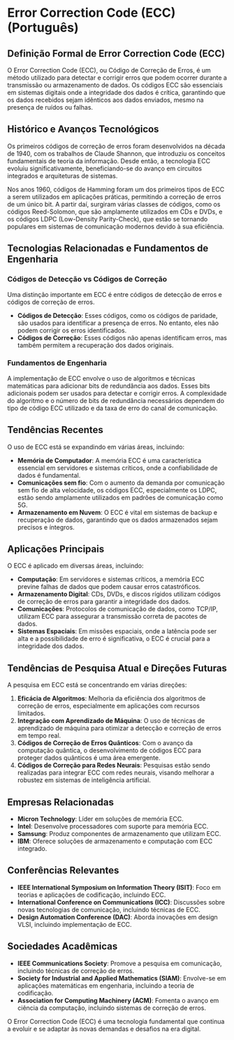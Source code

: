 # Error Correction Code (ECC) (Português)

## Definição Formal de Error Correction Code (ECC)

O Error Correction Code (ECC), ou Código de Correção de Erros, é um método utilizado para detectar e corrigir erros que podem ocorrer durante a transmissão ou armazenamento de dados. Os códigos ECC são essenciais em sistemas digitais onde a integridade dos dados é crítica, garantindo que os dados recebidos sejam idênticos aos dados enviados, mesmo na presença de ruídos ou falhas.

## Histórico e Avanços Tecnológicos

Os primeiros códigos de correção de erros foram desenvolvidos na década de 1940, com os trabalhos de Claude Shannon, que introduziu os conceitos fundamentais de teoria da informação. Desde então, a tecnologia ECC evoluiu significativamente, beneficiando-se do avanço em circuitos integrados e arquiteturas de sistemas.

Nos anos 1960, códigos de Hamming foram um dos primeiros tipos de ECC a serem utilizados em aplicações práticas, permitindo a correção de erros de um único bit. A partir daí, surgiram várias classes de códigos, como os códigos Reed-Solomon, que são amplamente utilizados em CDs e DVDs, e os códigos LDPC (Low-Density Parity-Check), que estão se tornando populares em sistemas de comunicação modernos devido à sua eficiência.

## Tecnologias Relacionadas e Fundamentos de Engenharia

### Códigos de Detecção vs Códigos de Correção

Uma distinção importante em ECC é entre códigos de detecção de erros e códigos de correção de erros. 

- **Códigos de Detecção**: Esses códigos, como os códigos de paridade, são usados para identificar a presença de erros. No entanto, eles não podem corrigir os erros identificados.
- **Códigos de Correção**: Esses códigos não apenas identificam erros, mas também permitem a recuperação dos dados originais.

### Fundamentos de Engenharia

A implementação de ECC envolve o uso de algoritmos e técnicas matemáticas para adicionar bits de redundância aos dados. Esses bits adicionais podem ser usados para detectar e corrigir erros. A complexidade do algoritmo e o número de bits de redundância necessários dependem do tipo de código ECC utilizado e da taxa de erro do canal de comunicação.

## Tendências Recentes

O uso de ECC está se expandindo em várias áreas, incluindo:

- **Memória de Computador**: A memória ECC é uma característica essencial em servidores e sistemas críticos, onde a confiabilidade de dados é fundamental.
- **Comunicações sem fio**: Com o aumento da demanda por comunicação sem fio de alta velocidade, os códigos ECC, especialmente os LDPC, estão sendo amplamente utilizados em padrões de comunicação como 5G.
- **Armazenamento em Nuvem**: O ECC é vital em sistemas de backup e recuperação de dados, garantindo que os dados armazenados sejam precisos e íntegros.

## Aplicações Principais

O ECC é aplicado em diversas áreas, incluindo:

- **Computação**: Em servidores e sistemas críticos, a memória ECC previne falhas de dados que podem causar erros catastróficos.
- **Armazenamento Digital**: CDs, DVDs, e discos rígidos utilizam códigos de correção de erros para garantir a integridade dos dados.
- **Comunicações**: Protocolos de comunicação de dados, como TCP/IP, utilizam ECC para assegurar a transmissão correta de pacotes de dados.
- **Sistemas Espaciais**: Em missões espaciais, onde a latência pode ser alta e a possibilidade de erro é significativa, o ECC é crucial para a integridade dos dados.

## Tendências de Pesquisa Atual e Direções Futuras

A pesquisa em ECC está se concentrando em várias direções:

1. **Eficácia de Algoritmos**: Melhoria da eficiência dos algoritmos de correção de erros, especialmente em aplicações com recursos limitados.
2. **Integração com Aprendizado de Máquina**: O uso de técnicas de aprendizado de máquina para otimizar a detecção e correção de erros em tempo real.
3. **Códigos de Correção de Erros Quânticos**: Com o avanço da computação quântica, o desenvolvimento de códigos ECC para proteger dados quânticos é uma área emergente.
4. **Códigos de Correção para Redes Neurais**: Pesquisas estão sendo realizadas para integrar ECC com redes neurais, visando melhorar a robustez em sistemas de inteligência artificial.

## Empresas Relacionadas

- **Micron Technology**: Líder em soluções de memória ECC.
- **Intel**: Desenvolve processadores com suporte para memória ECC.
- **Samsung**: Produz componentes de armazenamento que utilizam ECC.
- **IBM**: Oferece soluções de armazenamento e computação com ECC integrado.

## Conferências Relevantes

- **IEEE International Symposium on Information Theory (ISIT)**: Foco em teorias e aplicações de codificação, incluindo ECC.
- **International Conference on Communications (ICC)**: Discussões sobre novas tecnologias de comunicação, incluindo técnicas de ECC.
- **Design Automation Conference (DAC)**: Aborda inovações em design VLSI, incluindo implementação de ECC.

## Sociedades Acadêmicas

- **IEEE Communications Society**: Promove a pesquisa em comunicação, incluindo técnicas de correção de erros.
- **Society for Industrial and Applied Mathematics (SIAM)**: Envolve-se em aplicações matemáticas em engenharia, incluindo a teoria de codificação.
- **Association for Computing Machinery (ACM)**: Fomenta o avanço em ciência da computação, incluindo sistemas de correção de erros.

O Error Correction Code (ECC) é uma tecnologia fundamental que continua a evoluir e se adaptar às novas demandas e desafios na era digital.